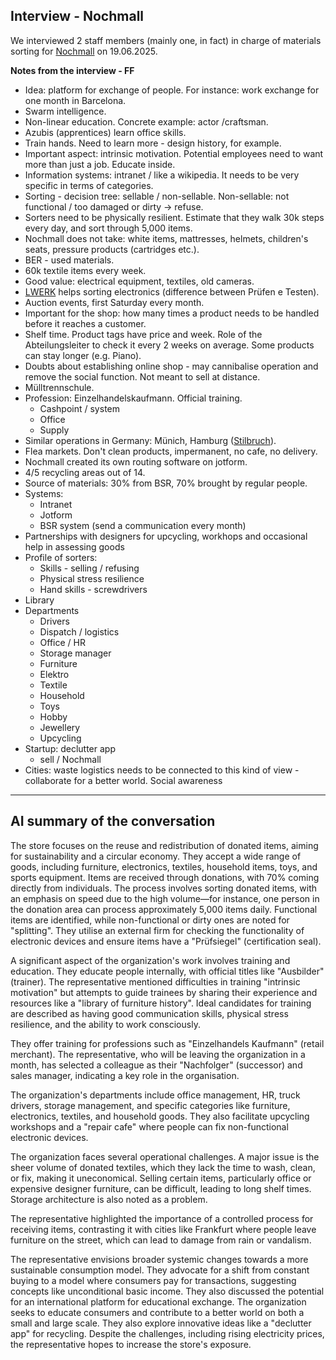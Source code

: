 ## Interview - Nochmall

We interviewed 2 staff members (mainly one, in fact) in charge of materials sorting for [Nochmall](README.md) on 19.06.2025.

**Notes from the interview - FF**

- Idea: platform for exchange of people. For instance: work exchange for one month in Barcelona.
- Swarm intelligence.
- Non-linear education. Concrete example: actor /craftsman.
- Azubis (apprentices) learn office skills.
- Train hands. Need to learn more - design history, for example.
- Important aspect: intrinsic motivation. Potential employees need to want more than just a job. Educate inside.
- Information systems: intranet / like a wikipedia. It needs to be very specific in terms of categories.
- Sorting - decision tree: sellable / non-sellable. Non-sellable: not functional / too damaged or dirty -> refuse. 
- Sorters need to be physically resilient. Estimate that they walk 30k steps every day, and sort through 5,000 items.
- Nochmall does not take: white items, mattresses, helmets, children's seats, pressure products (cartridges etc.).
- BER - used materials.
- 60k textile items every week.
- Good value: electrical equipment, textiles, old cameras.
- [LWERK](https://lwerk-berlin.de/) helps sorting electronics (difference between Prüfen e Testen).
- Auction events, first Saturday every month.
- Important for the shop: how many times a product needs to be handled before it reaches a customer.
- Shelf time. Product tags have price and week. Role of the Abteilungsleiter to check it every 2 weeks on average. Some products can stay longer (e.g. Piano).
- Doubts about establishing online shop - may cannibalise operation and remove the social function. Not meant to sell at distance.
- Mülltrennschule.
- Profession: Einzelhandelskaufmann. Official training.
	- Cashpoint / system
	- Office
	- Supply
- Similar operations in Germany: Münich, Hamburg ([Stilbruch](https://www.stilbruch.de/)).
- Flea markets. Don't clean products, impermanent, no cafe, no delivery.
- Nochmall created its own routing software on jotform.
- 4/5 recycling areas out of 14.
- Source of materials: 30% from BSR, 70% brought by regular people.
- Systems:
	- Intranet
	- Jotform
	- BSR system (send a communication every month)
- Partnerships with designers for upcycling, workhops and occasional help in assessing goods
- Profile of sorters:
	- Skills - selling / refusing
	- Physical stress resilience
	- Hand skills - screwdrivers
- Library
- Departments
	- Drivers
	- Dispatch / logistics
	- Office / HR
	- Storage manager
	- Furniture
	- Elektro
	- Textile
	- Household
	- Toys
	- Hobby
	- Jewellery
	- Upcycling
- Startup: declutter app
	- sell / Nochmall
- Cities: waste logistics needs to be connected to this kind of view - collaborate for a better world. Social awareness

---

## AI summary of the conversation

The store focuses on the reuse and redistribution of donated items, aiming for sustainability and a circular economy. They accept a wide range of goods, including furniture, electronics, textiles, household items, toys, and sports equipment. Items are received through donations, with 70% coming directly from individuals. The process involves sorting donated items, with an emphasis on speed due to the high volume—for instance, one person in the donation area can process approximately 5,000 items daily. Functional items are identified, while non-functional or dirty ones are noted for "splitting". They utilise an external firm for checking the functionality of electronic devices and ensure items have a "Prüfsiegel" (certification seal).

A significant aspect of the organization's work involves training and education. They educate people internally, with official titles like "Ausbilder" (trainer). The representative mentioned difficulties in training "intrinsic motivation" but attempts to guide trainees by sharing their experience and resources like a "library of furniture history". Ideal candidates for training are described as having good communication skills, physical stress resilience, and the ability to work consciously.

They offer training for professions such as "Einzelhandels Kaufmann" (retail merchant). The representative, who will be leaving the organization in a month, has selected a colleague as their "Nachfolger" (successor) and sales manager, indicating a key role in the organisation.

The organization's departments include office management, HR, truck drivers, storage management, and specific categories like furniture, electronics, textiles, and household goods. They also facilitate upcycling workshops and a "repair cafe" where people can fix non-functional electronic devices.

The organization faces several operational challenges. A major issue is the sheer volume of donated textiles, which they lack the time to wash, clean, or fix, making it uneconomical. Selling certain items, particularly office or expensive designer furniture, can be difficult, leading to long shelf times. Storage architecture is also noted as a problem.

The representative highlighted the importance of a controlled process for receiving items, contrasting it with cities like Frankfurt where people leave furniture on the street, which can lead to damage from rain or vandalism.

The representative envisions broader systemic changes towards a more sustainable consumption model. They advocate for a shift from constant buying to a model where consumers pay for transactions, suggesting concepts like unconditional basic income. They also discussed the potential for an international platform for educational exchange. The organization seeks to educate consumers and contribute to a better world on both a small and large scale. They also explore innovative ideas like a "declutter app" for recycling. Despite the challenges, including rising electricity prices, the representative hopes to increase the store's exposure.